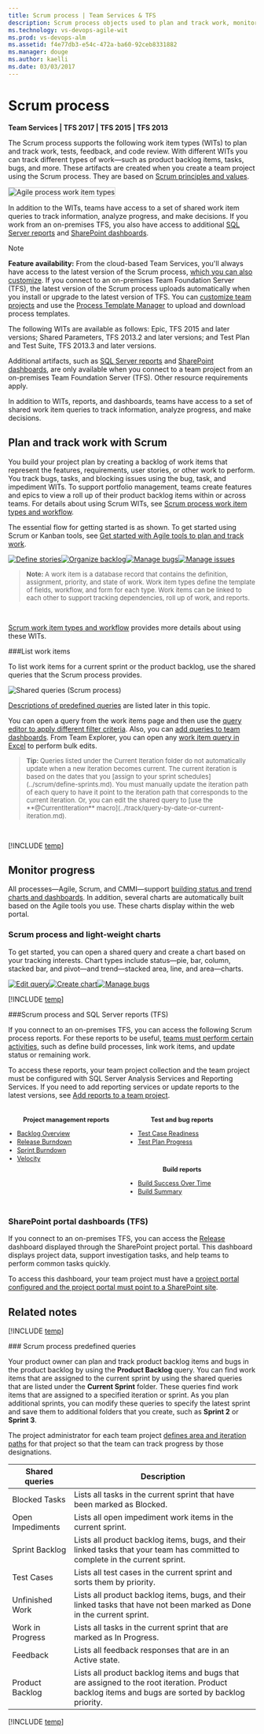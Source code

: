 ```yaml
---
title: Scrum process | Team Services & TFS  
description: Scrum process objects used to plan and track work, monitor progress, and trends when connecting to Visual Studio Team Services (VSTS) or Team Foundation Server  
ms.technology: vs-devops-agile-wit
ms.prod: vs-devops-alm
ms.assetid: f4e77db3-e54c-472a-ba60-92ceb8331882
ms.manager: douge
ms.author: kaelli
ms.date: 03/03/2017
---
```


# Scrum process   

<b>Team Services | TFS 2017 | TFS 2015 | TFS 2013</b> 

The Scrum process supports the following work item types (WITs) to plan and track work, tests, feedback, and code review. With different WITs you can track different types of work&mdash;such as product backlog items, tasks, bugs, and more. These artifacts are created when you create a team project using the Scrum process. They are based on [Scrum principles and values](https://www.scrum.org/). 

<img src="_img/scrum-process-work-tracking-wits.png" alt="Agile process work item types" style="border: 1px solid #CCCCCC;" />  

In addition to the WITs, teams have access to a set of shared work item queries to track information, analyze progress, and make decisions. If you work from an on-premises TFS, you also have access to additional [SQL Server reports](#reports) and [SharePoint dashboards](#dashboards).  


>[!NOTE]  
><b>Feature availability:</b> From the cloud-based Team Services, you'll always have access to the latest version of the Scrum process, [which you can also customize](../process/customize-process.md). If you connect to an on-premises Team Foundation Server (TFS), the latest version of the Scrum process uploads automatically when you install or upgrade to the latest version of TFS. You can [customize team projects](../customize/customize-work.md) and use the [Process Template Manager](manage-process-templates.md) to upload and download process templates. 
>
>The following WITs are available as follows: Epic, TFS 2015 and later versions; 
>Shared Parameters, TFS 2013.2 and later versions; 
>and Test Plan and Test Suite, TFS 2013.3 and later versions.   
>
>Additional artifacts, such as [SQL Server reports](#reports) and [SharePoint dashboards](#dashboards), are only available when you connect to a team project from an on-premises Team Foundation Server (TFS). Other resource requirements apply. 


In addition to WITs, reports, and dashboards, teams have access to a set of shared work item queries to track information, analyze progress, and make decisions. 

## Plan and track work with Scrum  

You build your project plan by creating a backlog of work items that represent the features, requirements, user stories, or other work to perform. You track bugs, tasks, and blocking issues using the bug, task, and impediment WITs. To support portfolio management, teams create features and epics to view a roll up of their product backlog items within or across teams. For details about using Scrum WITs, see [Scrum process work item types and workflow](scrum-process-workflow.md).  

The essential flow for getting started is as shown. To get started using Scrum or Kanban tools, see [Get started with Agile tools to plan and track work](../overview.md).  

[![Define stories](../_img/gs-planning-define-stories.png)](../backlogs/create-your-backlog.md)[![Organize backlog](../_img/gs-planning-organize-backlog.png)](../backlogs/organize-backlog.md)[![Manage bugs](../_img/gs-planning-manage-bugs.png)](../backlogs/manage-bugs.md)[![Manage issues](../_img/gs-planning-manage-issues.png)](../backlogs/manage-issues-impediments.md)

<blockquote style="font-size: 13px"><b>Note: </b>A work item is a database record that contains the definition, assignment, priority, and state of work. Work item types define the template of fields, workflow, and form for each type. Work items can be linked to each other to support tracking dependencies, roll up of work, and reports.  
</blockquote>  


[Scrum work item types and workflow](scrum-process-workflow.md) provides more details about using these WITs.  

<a id="shared-queries"></a> 
###List work items

To list work items for a current sprint or the product backlog, use the shared queries that the Scrum process provides.  

![Shared queries (Scrum process)](_img/IC665405.png)  

[Descriptions of predefined queries](#predefined-queries) are listed later in this topic.   

You can open a query from the work items page and then use the [query editor to apply different filter criteria](../track/using-queries.md). Also, you can [add queries to team dashboards](../../report/dashboards.md). From Team Explorer, you can open any [work item query in Excel](../office/bulk-add-modify-work-items-excel.md) to  perform bulk edits.  

<blockquote style="font-size: 13px"><b>Tip: </b>Queries listed under the Current Iteration folder do not automatically update when a new iteration becomes current. The current iteration is based on the dates that you [assign to your sprint schedules](../scrum/define-sprints.md). You must manually update the iteration path of each query to have it point to the iteration path that corresponds to the current iteration. Or, you can edit the shared query to [use the **@CurrentIteration** macro](../track/query-by-date-or-current-iteration.md). </blockquote>  

[!INCLUDE [temp](../_shared/quick-tips-shared-query.md)] 

## Monitor progress  

All processes&mdash;Agile, Scrum, and CMMI&mdash;support [building status and trend charts and dashboards](../../report/overview.md). In addition, several charts are automatically built based on the Agile tools you use. These charts display within the web portal. 

### Scrum process and light-weight charts  
To get started, you can open a shared query and create a chart based on your tracking interests. Chart types include status&mdash;pie, bar, column, stacked bar, and pivot&mdash;and trend&mdash;stacked area, line, and area&mdash;charts.   

[![Edit query](../../report/_img/gs-chart-query.png)](../track/using-queries.md)[![Create chart](../../report/_img/gs-chart-create.png)](../../report/charts.md)[![Manage bugs](../../report/_img/gs-chart-add-dashboard.png)](../../report/add-widget-to-dashboard.md#add-charts)  

[!INCLUDE [temp](../_shared/powerbi-reports-links.md)] 

<a id="reports"></a>
###Scrum process and SQL Server reports (TFS) 

If you connect to an on-premises TFS, you can access the following Scrum process reports. For these reports to be useful, [teams must perform certain activities,](../../Report/admin/review-team-activities-for-useful-reports.md) such as define build processes, link work items, and update status or remaining work.  

To access these reports, your team project collection and the team project must be configured with SQL Server Analysis Services and Reporting Services.  If you need to add reporting services or update reports to the latest versions, see [Add reports to a team project](../../Report/admin/add-reports-to-a-team-project.md).  

<div style="float:left;width:220px;margin:8px;font-size:90%">
<p style="font-weight:bold;padding-bottom:0px;text-align:center;">Project management reports</p>
<ul style="padding-left:10px">
<li style="margin-bottom:2px"><a href="https://msdn.microsoft.com/library/dn641200.aspx">Backlog Overview</a></li>
<li style="margin-bottom:2px"><a href="https://msdn.microsoft.com/library/ff731579.aspx">Release Burndown</a></li>
<li style="margin-bottom:2px"><a href="https://msdn.microsoft.com/library/ff731588.aspx">Sprint Burndown</a></li>
<li style="margin-bottom:2px"><a href="https://msdn.microsoft.com/library/ff731575.aspx">Velocity</a></li>
</ul>
</div>
<div style="float:left;width:220px;margin:8px;font-size:90%">
<p style="font-weight:bold;padding-bottom:0px;text-align:center;">Test and bug reports</p>
<ul style="padding-left:20px">
<li style="margin-bottom:2px"><a href="https://msdn.microsoft.com/library/dd380713.aspx">Test Case Readiness</a></li>
<li style="margin-bottom:2px"><a href="https://msdn.microsoft.com/library/dd380702.aspx">Test Plan Progress</a> </li>
</ul>
</div>

<div style="float:left;width:220px;margin:8px;font-size:90%">
<p style="font-weight:bold;padding-bottom:0px;text-align:center;">Build reports</p>
<ul style="padding-left:20px">
<li style="margin-bottom:2px"><a href="https://msdn.microsoft.com/library/dd380643.aspx">Build Success Over Time</a></li>
<li style="margin-bottom:2px"><a href="https://msdn.microsoft.com/library/dd380708.aspx">Build Summary</a></li>
</ul>
</div>


<div style="clear:left;font-size:100%">
</div>


<a id="dashboards"></a>
### SharePoint portal dashboards (TFS) 

If you connect to an on-premises TFS, you can access the  [Release](https://msdn.microsoft.com/library/dn641201.aspx) dashboard displayed through the SharePoint project portal. This dashboard displays project data, support investigation tasks, and help teams to perform common tasks quickly. 

To access this dashboard, your team project must have a [project portal configured and the project portal must point to a SharePoint site](https://msdn.microsoft.com/library/ms242883.aspx).


## Related notes 

[!INCLUDE [temp](../_shared/create-team-project-links.md)]

<a id="predefined-queries" />
### Scrum process predefined queries

Your product owner can plan and track product backlog items and bugs in the product backlog by using the **Product Backlog** query. You can find work items that are assigned to the current sprint by using the shared queries that are listed under the **Current Sprint** folder. These queries find work items that are assigned to a specified iteration or sprint. As you plan additional sprints, you can modify these queries to specify the latest sprint and save them to additional folders that you create, such as **Sprint 2** or **Sprint 3**.

The project administrator for each team project [defines area and iteration paths](../customize/set-area-paths.md) for that project so that the team can track progress by those designations.  

|Shared queries|Description| 
|---|---|  
|Blocked Tasks | Lists all tasks in the current sprint that have been marked as Blocked.|
|Open Impediments |Lists all open impediment work items in the current sprint.|
|Sprint Backlog |Lists all product backlog items, bugs, and their linked tasks that your team has committed to complete in the current sprint.|
|Test Cases |Lists all test cases in the current sprint and sorts them by priority.|
|Unfinished Work |Lists all product backlog items, bugs, and their linked tasks that have not been marked as Done in the current sprint.|
|Work in Progress |Lists all tasks in the current sprint that are marked as In Progress.| 
|Feedback | Lists all feedback responses that are in an Active state. |
|Product Backlog |Lists all product backlog items and bugs that are assigned to the root iteration. Product backlog items and bugs are sorted by backlog priority.|  


[!INCLUDE [temp](../_shared/help-support-shared.md)]
